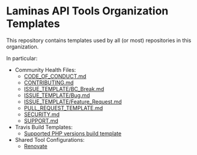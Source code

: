 # Laminas API Tools Organization Templates

This repository contains templates used by all (or most) repositories in this
organization.

In particular:

- Community Health Files:
  - [CODE_OF_CONDUCT.md](CODE_OF_CONDUCT.md)
  - [CONTRIBUTING.md](CONTRIBUTING.md)
  - [ISSUE_TEMPLATE/BC_Break.md](.github/ISSUE_TEMPLATE/BC_Break.md)
  - [ISSUE_TEMPLATE/Bug.md](.github/ISSUE_TEMPLATE/Bug.md)
  - [ISSUE_TEMPLATE/Feature_Request.md](.github/ISSUE_TEMPLATE/Feature_Request.md)
  - [PULL_REQUEST_TEMPLATE.md](.github/PULL_REQUEST_TEMPLATE.md)
  - [SECURITY.md](SECURITY.md)
  - [SUPPORT.md](SUPPORT.md)
- Travis Build Templates:
  - [Supported PHP versions build template](travis/supported.yml)
- Shared Tool Configurations:
  - [Renovate](RENOVATE.md)

